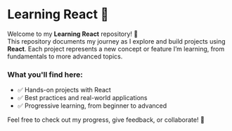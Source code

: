 # Learning React 🚀

Welcome to my **Learning React** repository! 🎉  
This repository documents my journey as I explore and build projects using **React**. Each project represents a new concept or feature I’m learning, from fundamentals to more advanced topics.

### What you'll find here:
- ✅ Hands-on projects with React
- ✅ Best practices and real-world applications
- ✅ Progressive learning, from beginner to advanced

Feel free to check out my progress, give feedback, or collaborate! 🚀
